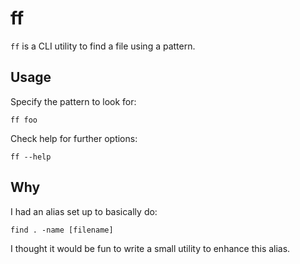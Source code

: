 # ff

`ff` is a CLI utility to find a file using a pattern.

## Usage

Specify the pattern to look for:

`ff foo`

Check help for further options:

`ff --help`

## Why

I had an alias set up to basically do:

`find . -name [filename]`

I thought it would be fun to write a small utility to enhance this alias.
